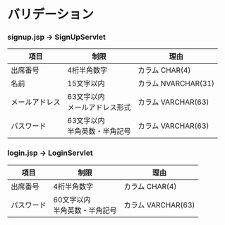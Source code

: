 # バリデーション



### signup.jsp -> SignUpServlet

| 項目           | 制限                               | 理由                |
| -------------- | ---------------------------------- | ------------------- |
| 出席番号       | 4桁半角数字                        | カラム CHAR(4)      |
| 名前           | 15文字以内                         | カラム NVARCHAR(31) |
| メールアドレス | 63文字以内<br />メールアドレス形式 | カラム VARCHAR(63)  |
| パスワード     | 63文字以内<br />半角英数・半角記号 | カラム VARCHAR(63)  |



### login.jsp -> LoginServlet

| 項目           | 制限                               | 理由                |
| -------------- | ---------------------------------- | ------------------- |
| 出席番号       | 4桁半角数字                        | カラム CHAR(4)      |
| パスワード     | 60文字以内<br />半角英数・半角記号 | カラム VARCHAR(63)  |

